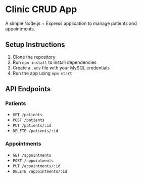 # Clinic CRUD App

A simple Node.js + Express application to manage patients and appointments.

## Setup Instructions

1. Clone the repository
2. Run `npm install` to install dependencies
3. Create a `.env` file with your MySQL credentials
4. Run the app using `npm start`

## API Endpoints

### Patients
- `GET /patients`
- `POST /patients`
- `PUT /patients/:id`
- `DELETE /patients/:id`

### Appointments
- `GET /appointments`
- `POST /appointments`
- `PUT /appointments/:id`
- `DELETE /appointments/:id`

